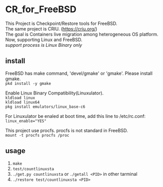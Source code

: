 # CR\_for\_FreeBSD

This Project is Checkpoint/Restore tools for FreeBSD.  
The same project is CRIU. (https://criu.org/)  
The goal is Containers live migration among heterogeneous OS platform. Now, supporting Linux and FreeBSD.  
*support process is Linux Binary only* 

## install
FreeBSD has make command, 'devel/gmake' or 'gmake'.
Please install gmake.  
`pkd install -y gmake`

Enable Linux Binary Compatibility(Linuxulator).  
`kldload linux`  
`kldload linux64`  
`pkg install emulators/linux_base-c6`  

For Linuxulator be enaled at boot time, add this line to /etc/rc.conf:  
`linux_enable="YES"`

This project use procfs. procfs is not standard in FreeBSD.  
`mount -t procfs procfs /proc`  


## usage
1. `make`
2. `test/countlinuxsta`
3. `./get.py countlinuxsta` or `./getall <PID>` in other tarminal
4. `./restore test/countlinuxsta <PID>`
